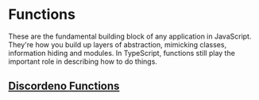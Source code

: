 # Functions

These are the fundamental building block of any application in JavaScript. They're how you build up layers of abstraction, mimicking classes, information hiding and modules. In TypeScript, functions still play the important role in describing how to do things.

## [Discordeno **Functions**](https://doc.deno.land/https/deno.land/x/discordeno/mod.ts#addReaction)
